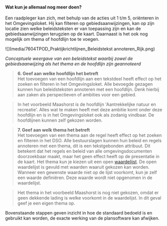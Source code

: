 ﻿#### Wat kun je allemaal nog meer doen?

Een raadpleger kan zich, met behulp van de acties uit 1 t/m 5, oriënteren in het Omgevingsloket.
Hij kan filteren op gebiedsaanwijzingen, kan op zijn locatie zien
welke beleidsteksten er van toepassing zijn en kan de gebiedsaanwijzingen terugzien op de kaart. 
Daarnaast is het ook nog mogelijk om thema of hoofdlijn toe te voegen.

![](media/7604TPOD_Praktijkrichtlijnen_Beleidstekst annoteren_Rijk.png)

*Conceptuele weergave van een beleidstekst waarbij zowel de gebiedsaanwijzing als het thema en de hoofdlijn zijn geannoteerd*

>   **6. Geef aan welke hoofdlijn het betreft**  
>   Het toevoegen van een hoofdlijn aan een tekstdeel heeft effect op het zoeken en
>   filteren in het Omgevingsloket. Alle bevoegde gezagen kunnen hun beleidsteksten
>   annoteren met een hoofdlijn. Denk hierbij aan zaken als perspectieven of ambities voor een gebied.

>   In het voorbeeld Maashorst is de hoofdlijn 'Aantrekkelijke natuur en recreatie'. Alles wat te
>   maken heeft met deze ambitie komt onder deze hoofdlijn en is in het Omgevingsloket ook als zodanig vindbaar.
>   De hoofdlijnen kunnen zelf gekozen worden. 

>   **7. Geef aan welk thema het betreft**  
>   Het toevoegen van een thema aan de regel heeft effect op het zoeken en
>   filteren in het DSO. Alle bestuurslagen kunnen hun beleid en regels
>   annoteren met een thema, dit is een tekstgebonden attribuut. Dit betekent
>   dat het regels en beleid van alle omgevingsdocumenten doorzoekbaar maakt,
>   maar het geen effect heeft op de presentatie in de kaart. Het thema kun je
>   kiezen uit een open
>   [waardelijst](https://stelselcatalogus.omgevingswet.overheid.nl/waardelijstenpagina).
>   De open waardelijst is gevuld met waarden waaruit gekozen kan worden.
>   Wanneer een gewenste waarde niet op de lijst voorkomt, kun je zelf een
>   waarde definiëren. Deze waarde wordt niet opgenomen in de waardelijst.

>   Het thema in het voorbeeld Maashorst is nog niet gekozen, omdat er geen dekkende
>   lading is welke voorkomt in de waardelijst. In dit geval geef je een eigen thema op.

Bovenstaande stappen geven inzicht in hoe de standaard bedoeld is en gebruikt kan worden, 
de exacte werking van de plansoftware kan afwijken.